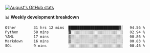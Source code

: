 
[![August's GitHub stats](https://github-readme-stats.vercel.app/api?username=zou-weidong&show_icons=true&theme=radical)](https://github.com/zou-weidong)


📊 **Weekly development breakdown**
<!--START_SECTION:waka-->

```txt
Other        31 hrs 12 mins  ███████████████████████▓░   94.56 %
Python       58 mins         ▓░░░░░░░░░░░░░░░░░░░░░░░░   02.94 %
YAML         17 mins         ▒░░░░░░░░░░░░░░░░░░░░░░░░   00.86 %
Markdown     16 mins         ▒░░░░░░░░░░░░░░░░░░░░░░░░   00.83 %
SQL          9 mins          ░░░░░░░░░░░░░░░░░░░░░░░░░   00.46 %
```

<!--END_SECTION:waka-->
